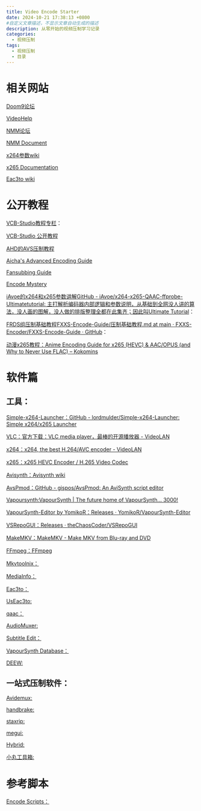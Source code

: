 ```yaml
---
title: Video Encode Starter
date: 2024-10-21 17:38:13 +0800
#自定义文章描述，不显示文章自动生成的描述
description: 从零开始的视频压制学习记录
categories:
  - 视频压制
tags:
  - 视频压制
  - 目录
---
```

# 相关网站
[Doom9论坛](https://forum.doom9.org/index.php)

[VideoHelp](https://www.videohelp.com)

[NMM论坛](https://www.nmm-hd.org/newbbs)

[NMM Document](https://www.nmm-hd.org/doc/%E9%A6%96%E9%A1%B5)

[x264参数wiki](https://en.wikibooks.org/wiki/MeGUI/x264_Settings)

[x265 Documentation](https://x265.readthedocs.io/en/latest)

[Eac3to wiki](https://en.wikibooks.org/wiki/Eac3to)

# 公开教程
[VCB-Studio教程专栏](https://vcb-s.nmm-hd.org)：

[VCB-Studio 公开教程](https://guides.vcb-s.com)

[AHD的AVS压制教程](https://encoding-guide.neocities.org)

[Aicha's Advanced Encoding Guide](https://silentaperture.gitlab.io/mdbook-guide)

[Fansubbing Guide](https://guide.encode.moe)

[Encode Mystery](https://guide.geeking.moe)

[iAvoe的x264和x265参数讲解](https://github.com/iAvoe/x264-x265-QAAC-ffprobe-Ultimatetutorial)[GitHub - iAvoe/x264-x265-QAAC-ffprobe-Ultimatetutorial: 主打解析编码器内部逻辑和参数说明，从基础到全网没人讲的算法，没人画的图解，没人做的排版整理全都在此集齐；因此叫Ultimate Tutorial](https://github.com/iAvoe/x264-x265-QAAC-ffprobe-Ultimatetutorial)：

[FRDS组压制基础教程](https://github.com/ted423/FXXS-Encode-Guide/blob/main/%E5%8E%8B%E5%88%B6%E5%9F%BA%E7%A1%80%E6%95%99%E7%A8%8B.md)[FXXS-Encode-Guide/压制基础教程.md at main · FXXS-Encoder/FXXS-Encode-Guide · GitHub](https://github.com/ted423/FXXS-Encode-Guide/blob/main/%E5%8E%8B%E5%88%B6%E5%9F%BA%E7%A1%80%E6%95%99%E7%A8%8B.md)：

[动漫x265教程：](https://kokomins.wordpress.com/2019/10/10/anime-encoding-guide-for-x265-and-why-to-never-use-flac/)[Anime Encoding Guide for x265 (HEVC) & AAC/OPUS (and Why to Never Use FLAC) – Kokomins](https://kokomins.wordpress.com/2019/10/10/anime-encoding-guide-for-x265-and-why-to-never-use-flac/)

# 软件篇
## 工具：
[Simple-x264-Launcher：](https://github.com/lordmulder/Simple-x264-Launcher)[GitHub - lordmulder/Simple-x264-Launcher: Simple x264/x265 Launcher](https://github.com/lordmulder/Simple-x264-Launcher)

[VLC：](https://www.videolan.org/vlc/)[官方下载：VLC media player，最棒的开源播放器 - VideoLAN](https://www.videolan.org/vlc/)

[x264：](https://www.videolan.org/developers/x264.html)[x264, the best H.264/AVC encoder - VideoLAN](https://www.videolan.org/developers/x264.html)

[x265：](https://www.x265.org/)[x265 HEVC Encoder / H.265 Video Codec](https://www.x265.org/)

[Avisynth：](http://avisynth.nl/index.php/Main_Page)[Avisynth wiki](http://avisynth.nl/index.php/Main_Page)

[AvsPmod：](https://github.com/gispos/AvsPmod)[GitHub - gispos/AvsPmod: An AviSynth script editor](https://github.com/gispos/AvsPmod)

[Vapoursynth:](http://www.vapoursynth.com/)[VapourSynth | The future home of VapourSynth… 3000!](http://www.vapoursynth.com/)

[VapourSynth-Editor by YomikoR：](https://github.com/YomikoR/VapourSynth-Editor/releases/)[Releases · YomikoR/VapourSynth-Editor](https://github.com/YomikoR/VapourSynth-Editor/releases/)

[VSRepoGUI：](https://github.com/theChaosCoder/VSRepoGUI/releases)[Releases · theChaosCoder/VSRepoGUI](https://github.com/theChaosCoder/VSRepoGUI/releases)

[MakeMKV：](https://www.makemkv.com/)[MakeMKV - Make MKV from Blu-ray and DVD](https://www.makemkv.com/)

[FFmpeg：](https://ffmpeg.org/)[FFmpeg](https://ffmpeg.org/)

[Mkvtoolnix：](https://mkvtoolnix.download/)

[MediaInfo：](https://mediaarea.net/MediaInfo)

[Eac3to：](https://forum.doom9.org/showthread.php?t=125966)

[UsEac3to:](https://forum.doom9.org/showthread.php?t=145574)

[qaac：](https://github.com/nu774/qaac)

[AudioMuxer:](http://www.surroundbyus.com/sbu/viewtopic.php?p=788#p788)

[Subtitle Edit：](https://www.nikse.dk/subtitleedit)

[VapourSynth Database：](https://vsdb.top/)

[DEEW:](https://pterclub.com/forums.php?action=viewtopic&forumid=44&topicid=6426)

## 一站式压制软件：
[Avidemux:](http://avidemux.sourceforge.net/)

[handbrake:](https://handbrake.fr/)

[staxrip:](https://github.com/staxrip/staxrip)

[megui:](https://sourceforge.net/projects/megui/)

[Hybrid:](https://www.selur.de/)

[小丸工具箱:](https://maruko.appinn.me/)

# 参考脚本
[Encode Scripts：](https://git.concertos.live/OpusGang/EncodeScripts)
